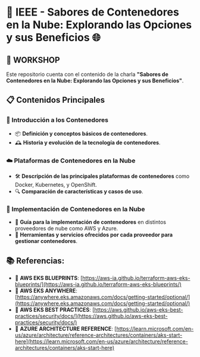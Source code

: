 # 🎉 IEEE - Sabores de Contenedores en la Nube: Explorando las Opciones y sus Beneficios 🌐

## 🚀 WORKSHOP
Este repositorio cuenta con el contenido de la charla **"Sabores de Contenedores en la Nube: Explorando las Opciones y sus Beneficios"**.

## 📋 Contenidos Principales

### 🧩 Introducción a los Contenedores

- 📦 **Definición y conceptos básicos de contenedores**.
- 🕰️ **Historia y evolución de la tecnología de contenedores**.

### ☁️ Plataformas de Contenedores en la Nube

- 🛠️ **Descripción de las principales plataformas de contenedores** como Docker, Kubernetes, y OpenShift.
- 🔍 **Comparación de características y casos de uso**.

### 📑 Implementación de Contenedores en la Nube

- 📝 **Guía para la implementación de contenedores** en distintos proveedores de nube como AWS y Azure.
- 🧰 **Herramientas y servicios ofrecidos por cada proveedor para gestionar contenedores**.

## 📚 Referencias:

- 📘 **AWS EKS BLUEPRINTS**: [https://aws-ia.github.io/terraform-aws-eks-blueprints/](https://aws-ia.github.io/terraform-aws-eks-blueprints/)
- 📙 **AWS EKS ANYWHERE**: [https://anywhere.eks.amazonaws.com/docs/getting-started/optional/](https://anywhere.eks.amazonaws.com/docs/getting-started/optional/)
- 📘 **AWS EKS BEST PRACTICES**: [https://aws.github.io/aws-eks-best-practices/security/docs/](https://aws.github.io/aws-eks-best-practices/security/docs/)
- 📗 **AZURE ARCHITECTURE REFERENCE**: [https://learn.microsoft.com/en-us/azure/architecture/reference-architectures/containers/aks-start-here](https://learn.microsoft.com/en-us/azure/architecture/reference-architectures/containers/aks-start-here)
